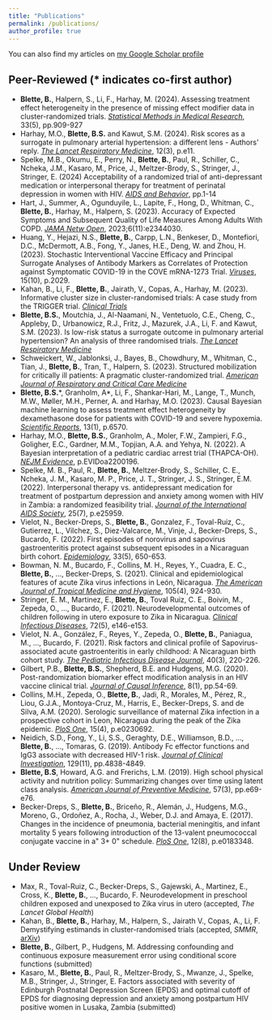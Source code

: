 ```yaml
---
title: "Publications"
permalink: /publications/
author_profile: true
---
```


You can also find my articles on [my Google Scholar profile](https://scholar.google.com/citations?user=z3nEtzAAAAAJ&hl=en&oi=ao)

## Peer-Reviewed (* indicates co-first author)
- **Blette, B.**, Halpern, S., Li, F., Harhay, M. (2024). Assessing treatment effect heterogeneity in the presence of missing effect modifier data in cluster-randomized trials. [*Statistical Methods in Medical Research*](https://journals.sagepub.com/doi/10.1177/09622802241242323), 33(5), pp.909-927
- Harhay, M.O., **Blette, B.S.** and Kawut, S.M. (2024). Risk scores as a surrogate in pulmonary arterial hypertension: a different lens - Authors' reply. [*The Lancet Respiratory Medicine*](https://www.thelancet.com/journals/lanres/article/PIIS2213-2600(24)00002-X/fulltext), 12(3), p.e11.
- Spelke, M.B., Okumu, E., Perry, N., **Blette, B.**, Paul, R., Schiller, C., Ncheka, J.M., Kasaro, M., Price, J., Meltzer-Brody, S., Stringer, J., Stringer, E. (2024) Acceptability of a randomized trial of anti-depressant medication or interpersonal therapy for treatment of perinatal depression in women with HIV. [*AIDS and Behavior*](https://link.springer.com/article/10.1007/s10461-023-04264-0), pp.1-14
- Hart, J., Summer, A., Ogunduyile, L., Lapite, F., Hong, D., Whitman, C., **Blette, B.**, Harhay, M., Halpern, S. (2023). Accuracy of Expected Symptoms and Subsequent Quality of Life Measures Among Adults With COPD. [*JAMA Netw Open*](https://jamanetwork.com/journals/jamanetworkopen/fullarticle/2812087), 2023;6(11):e2344030.
- Huang, Y., Hejazi, N.S., **Blette, B.**, Carpp, L.N., Benkeser, D., Montefiori, D.C., McDermott, A.B., Fong, Y., Janes, H.E., Deng, W. and Zhou, H. (2023). Stochastic Interventional Vaccine Efficacy and Principal Surrogate Analyses of Antibody Markers as Correlates of Protection against Symptomatic COVID-19 in the COVE mRNA-1273 Trial. [*Viruses*](https://www.mdpi.com/1999-4915/15/10/2029), 15(10), p.2029.
- Kahan, B., Li, F., **Blette, B.**, Jairath, V., Copas, A., Harhay, M. (2023). Informative cluster size in cluster-randomised trials: A case study from the TRIGGER trial. [*Clinical Trials*](https://journals.sagepub.com/doi/full/10.1177/17407745231186094)
- **Blette, B.S.**, Moutchia, J., Al-Naamani, N., Ventetuolo, C.E., Cheng, C., Appleby, D., Urbanowicz, R.J., Fritz, J., Mazurek, J.A., Li, F. and Kawut, S.M. (2023). Is low-risk status a surrogate outcome in pulmonary arterial hypertension? An analysis of three randomised trials. [*The Lancet Respiratory Medicine*](https://www.thelancet.com/journals/lanres/article/PIIS2213-2600(23)00155-8/fulltext)
- Schweickert, W., Jablonksi, J., Bayes, B., Chowdhury, M., Whitman, C., Tian, J., **Blette, B.**, Tran, T., Halpern, S. (2023). Structured mobilization for critically ill patients: A pragmatic cluster-randomized trial. [*American Journal of Respiratory and Critical Care Medicine*](https://www.atsjournals.org/doi/abs/10.1164/rccm.202209-1763OC?casa_token=ubjgxbubJYIAAAAA:UVJbg3khhPh-_NGZxO_OHShLt1csli00iGn7ubXRzhgVp5eCSIIRrQkzC14lYi-tDyx1RMPKzhcf)
- **Blette, B.S.**\*, Granholm, A\*, Li, F., Shankar-Hari, M., Lange, T., Munch, M.W., Møller, M.H., Perner, A. and Harhay, M.O. (2023). Causal Bayesian machine learning to assess treatment effect heterogeneity by dexamethasone dose for patients with COVID-19 and severe hypoxemia. [*Scientific Reports*](https://www.nature.com/articles/s41598-023-33425-3), 13(1), p.6570.
- Harhay, M.O., **Blette, B.S.**, Granholm, A., Moler, F.W., Zampieri, F.G., Goligher, E.C., Gardner, M.M., Topjian, A.A. and Yehya, N. (2022). A Bayesian interpretation of a pediatric cardiac arrest trial (THAPCA-OH). [*NEJM Evidence*](https://evidence.nejm.org/doi/full/10.1056/EVIDoa2200196), p.EVIDoa2200196.
- Spelke, M. B., Paul, R., **Blette, B.**, Meltzer‐Brody, S., Schiller, C. E., Ncheka, J. M., Kasaro, M. P., Price, J. T., Stringer, J. S., Stringer, E.M. (2022). Interpersonal therapy vs. antidepressant medication for treatment of postpartum depression and anxiety among women with HIV in Zambia: a randomized feasibility trial. [*Journal of the International AIDS Society*](https://onlinelibrary.wiley.com/doi/pdfdirect/10.1002/jia2.25959), 25(7), p.e25959.
- Vielot, N., Becker-Dreps, S., **Blette, B.**, Gonzalez, F., Toval-Ruiz, C., Gutierrez, L., Vilchez, S., Diez-Valcarce, M., Vinje, J., Becker-Dreps, S., Bucardo, F. (2022). First episodes of norovirus and sapovirus gastroenteritis protect against subsequent episodes in a Nicaraguan birth cohort. [*Epidemiology*](https://journals.lww.com/epidem/Abstract/9900/First_episodes_of_norovirus_and_sapovirus.37.aspx), 33(5), 650-653.
- Bowman, N. M., Bucardo, F., Collins, M. H., Reyes, Y., Cuadra, E. C., **Blette, B.**, ..., Becker-Dreps, S. (2021). Clinical and epidemiological features of acute Zika virus infections in León, Nicaragua. [*The American Journal of Tropical Medicine and Hygiene*](https://europepmc.org/article/med/34370700), 105(4), 924-930.
- Stringer, E. M., Martinez, E., **Blette, B.**, Toval Ruiz, C. E., Boivin, M., Zepeda, O., ..., Bucardo, F. (2021). Neurodevelopmental outcomes of children following in utero exposure to Zika in Nicaragua. [*Clinical Infectious Diseases*](https://academic.oup.com/cid/article/72/5/e146/6124508?login=true), 72(5), e146-e153.
- Vielot, N. A., González, F., Reyes, Y., Zepeda, O., **Blette, B.**, Paniagua, M., ..., Bucardo, F. (2021). Risk factors and clinical profile of Sapovirus-associated acute gastroenteritis in early childhood: A Nicaraguan birth cohort study. [*The Pediatric Infectious Disease Journal*](https://journals.lww.com/pidj/Fulltext/2021/03000/Risk_Factors_and_Clinical_Profile_of.9.aspx), 40(3), 220-226.
- Gilbert, P.B., **Blette, B.S.**, Shepherd, B.E. and Hudgens, M.G. (2020). Post-randomization biomarker effect modification analysis in an HIV vaccine clinical trial. [*Journal of Causal Inference*](https://www.degruyter.com/view/journals/jci/8/1/article-p54.xml), 8(1), pp.54-69.
- Collins, M.H., Zepeda, O., **Blette, B.**, Jadi, R., Morales, M., Pérez, R., Liou, G.J.A., Montoya-Cruz, M., Harris, E., Becker-Dreps, S. and de Silva, A.M. (2020). Serologic surveillance of maternal Zika infection in a prospective cohort in Leon, Nicaragua during the peak of the Zika epidemic. [*PloS One*](https://journals.plos.org/plosone/article?id=10.1371/journal.pone.0230692), 15(4), p.e0230692.
- Neidich, S.D., Fong, Y., Li, S.S., Geraghty, D.E., Williamson, B.D., ..., **Blette, B.**, ..., Tomaras, G. (2019). Antibody Fc effector functions and IgG3 associate with decreased HIV-1 risk. [*Journal of Clinical Investigation*](https://dm5migu4zj3pb.cloudfront.net/manuscripts/126000/126391/JCI126391.v2.pdf), 129(11), pp.4838-4849.
- **Blette, B.S**, Howard, A.G. and Frerichs, L.M. (2019). High school physical activity and nutrition policy: Summarizing changes over time using latent class analysis. [*American Journal of Preventive Medicine*](https://www.sciencedirect.com/science/article/abs/pii/S0749379719302132), 57(3), pp.e69-e76.
- Becker-Dreps, S., **Blette, B.**, Briceño, R., Alemán, J., Hudgens, M.G., Moreno, G., Ordoñez, A., Rocha, J., Weber, D.J. and Amaya, E. (2017). Changes in the incidence of pneumonia, bacterial meningitis, and infant mortality 5 years following introduction of the 13-valent pneumococcal conjugate vaccine in a" 3+ 0" schedule. [*PloS One*](https://journals.plos.org/plosone/article?id=10.1371/journal.pone.0183348), 12(8), p.e0183348.

## Under Review
- Max, R., Toval-Ruiz, C., Becker-Dreps, S., Gajewski, A., Martinez, E., Cross, K., **Blette, B.**, ..., Bucardo, F. Neurodevelopment in preschool children exposed and unexposed to Zika virus in utero (accepted, *The Lancet Global Health*)
- Kahan, B., **Blette, B.**, Harhay, M., Halpern, S., Jairath V., Copas, A., Li, F. Demystifying estimands in cluster-randomised trials (accepted, *SMMR*, [arXiv](https://arxiv.org/abs/2303.13960))
- **Blette, B.**, Gilbert, P., Hudgens, M. Addressing confounding and continuous exposure measurement error using conditional score functions (submitted)
- Kasaro, M., **Blette, B.**, Paul, R., Meltzer-Brody, S., Mwanze, J., Spelke, M.B., Stringer, J., Stringer, E. Factors associated with severity of Edinburgh Postnatal Depression Screen (EPDS) and optimal cutoff of EPDS for diagnosing depression and anxiety among postpartum HIV positive women in Lusaka, Zambia (submitted)
